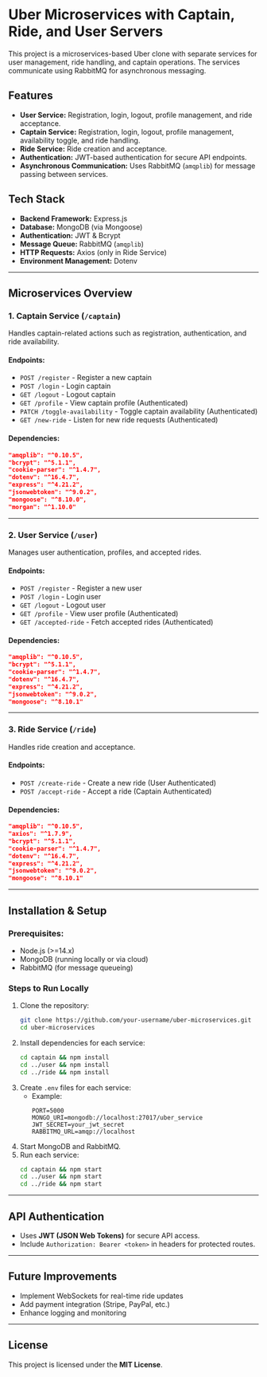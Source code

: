 # Uber Microservices with Captain, Ride, and User Servers

This project is a microservices-based Uber clone with separate services for user management, ride handling, and captain operations. The services communicate using RabbitMQ for asynchronous messaging.

## Features

- **User Service:** Registration, login, logout, profile management, and ride acceptance.
- **Captain Service:** Registration, login, logout, profile management, availability toggle, and ride handling.
- **Ride Service:** Ride creation and acceptance.
- **Authentication:** JWT-based authentication for secure API endpoints.
- **Asynchronous Communication:** Uses RabbitMQ (`amqplib`) for message passing between services.

## Tech Stack

- **Backend Framework:** Express.js
- **Database:** MongoDB (via Mongoose)
- **Authentication:** JWT & Bcrypt
- **Message Queue:** RabbitMQ (`amqplib`)
- **HTTP Requests:** Axios (only in Ride Service)
- **Environment Management:** Dotenv

---

## Microservices Overview

### **1. Captain Service** (`/captain`)

Handles captain-related actions such as registration, authentication, and ride availability.

#### Endpoints:

- `POST /register` - Register a new captain
- `POST /login` - Login captain
- `GET /logout` - Logout captain
- `GET /profile` - View captain profile (Authenticated)
- `PATCH /toggle-availability` - Toggle captain availability (Authenticated)
- `GET /new-ride` - Listen for new ride requests (Authenticated)

#### Dependencies:

```json
"amqplib": "^0.10.5",
"bcrypt": "^5.1.1",
"cookie-parser": "^1.4.7",
"dotenv": "^16.4.7",
"express": "^4.21.2",
"jsonwebtoken": "^9.0.2",
"mongoose": "^8.10.0",
"morgan": "^1.10.0"
```

---

### **2. User Service** (`/user`)

Manages user authentication, profiles, and accepted rides.

#### Endpoints:

- `POST /register` - Register a new user
- `POST /login` - Login user
- `GET /logout` - Logout user
- `GET /profile` - View user profile (Authenticated)
- `GET /accepted-ride` - Fetch accepted rides (Authenticated)

#### Dependencies:

```json
"amqplib": "^0.10.5",
"bcrypt": "^5.1.1",
"cookie-parser": "^1.4.7",
"dotenv": "^16.4.7",
"express": "^4.21.2",
"jsonwebtoken": "^9.0.2",
"mongoose": "^8.10.1"
```

---

### **3. Ride Service** (`/ride`)

Handles ride creation and acceptance.

#### Endpoints:

- `POST /create-ride` - Create a new ride (User Authenticated)
- `POST /accept-ride` - Accept a ride (Captain Authenticated)

#### Dependencies:

```json
"amqplib": "^0.10.5",
"axios": "^1.7.9",
"bcrypt": "^5.1.1",
"cookie-parser": "^1.4.7",
"dotenv": "^16.4.7",
"express": "^4.21.2",
"jsonwebtoken": "^9.0.2",
"mongoose": "^8.10.1"
```

---

## Installation & Setup

### **Prerequisites:**

- Node.js (>=14.x)
- MongoDB (running locally or via cloud)
- RabbitMQ (for message queueing)

### **Steps to Run Locally**

1. Clone the repository:
   ```sh
   git clone https://github.com/your-username/uber-microservices.git
   cd uber-microservices
   ```
2. Install dependencies for each service:
   ```sh
   cd captain && npm install
   cd ../user && npm install
   cd ../ride && npm install
   ```
3. Create `.env` files for each service:
   - Example:
     ```env
     PORT=5000
     MONGO_URI=mongodb://localhost:27017/uber_service
     JWT_SECRET=your_jwt_secret
     RABBITMQ_URL=amqp://localhost
     ```
4. Start MongoDB and RabbitMQ.
5. Run each service:
   ```sh
   cd captain && npm start
   cd ../user && npm start
   cd ../ride && npm start
   ```

---

## API Authentication

- Uses **JWT (JSON Web Tokens)** for secure API access.
- Include `Authorization: Bearer <token>` in headers for protected routes.

---

## Future Improvements

- Implement WebSockets for real-time ride updates
- Add payment integration (Stripe, PayPal, etc.)
- Enhance logging and monitoring

---

## License

This project is licensed under the **MIT License**.
